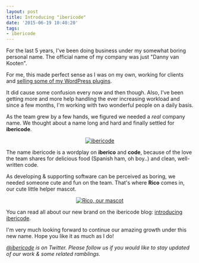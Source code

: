 ```yaml
---
layout: post
title: Introducing "ibericode"
date: '2015-06-19 10:40:20'
tags:
- ibericode
---
```


For the last 5 years, I've been doing business under my somewhat boring personal name.  The official name of my company was just "Danny van Kooten".

For me, this made perfect sense as I was on my own, working for clients and [selling some of my WordPress plugins](https://dannyvankooten.com/wordpress-plugins/). 

It did cause some confusion every now and then though. Also, I've been getting more and more help handling the ever increasing workload and since a few months, I'm working with two wonderful people on a daily basis.

As the team grew by a few hands, we figured we needed a _real_ company name. We thought about a name long and hard and finally settled for **ibericode**.


<center>
<a href="https://ibericode.com/">
<img src="https://res.cloudinary.com/dannyvankooten/image/upload/c_scale,w_400/v1434710383/logo_jbnogj.png" alt="ibericode" />
</a>
</center>


The name ibericode is a wordplay on **iberico** and **code**, because of the love the team shares for delicious food (Spanish ham, oh boy..) and clean, well-written code.

As developing & supporting software can be perceived as boring, we needed someone cute and fun on the team. That's where **Rico** comes in, our cute little helper mascot. 

<center>
<a href="https://ibericode.com/">
<img src="https://res.cloudinary.com/dannyvankooten/image/upload/c_scale,w_200/v1434709015/mail_1_m3tyx2.png" alt="Rico, our mascot" />
</a>
</center>

You can read all about our new brand on the ibericode blog: [introducing ibericode](https://ibericode.com/2015/welcome-to-ibericode/). 

I'm very much looking forward to continue our amazing growth under this new name. Hope you like it as much as I do!

_[@ibericode](https://twitter.com/ibericode) is on Twitter. Please follow us if you would like to stay updated of our work & some related ramblings._





